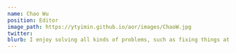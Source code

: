 ```yaml
---
name: Chao Wu
position: Editor
image_path: https://ytyimin.github.io/aor/images/ChaoW.jpg
twitter: 
blurb: I enjoy solving all kinds of problems, such as fixing things at home, debugging a program, or solving a math question.
---
```

